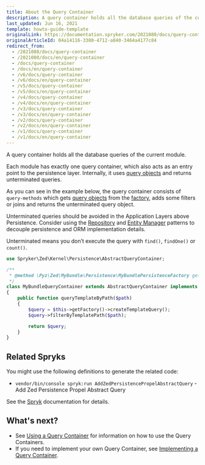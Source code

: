 ```yaml
---
title: About the Query Container
description: A query container holds all the database queries of the current module.
last_updated: Jun 16, 2021
template: howto-guide-template
originalLink: https://documentation.spryker.com/2021080/docs/query-container
originalArticleId: 04a14116-3380-4712-a840-3464a4177c84
redirect_from:
  - /2021080/docs/query-container
  - /2021080/docs/en/query-container
  - /docs/query-container
  - /docs/en/query-container
  - /v6/docs/query-container
  - /v6/docs/en/query-container
  - /v5/docs/query-container
  - /v5/docs/en/query-container
  - /v4/docs/query-container
  - /v4/docs/en/query-container
  - /v3/docs/query-container
  - /v3/docs/en/query-container
  - /v2/docs/query-container
  - /v2/docs/en/query-container
  - /v1/docs/query-container
  - /v1/docs/en/query-container
---
```


A query container holds all the database queries of the current module.

Each module has exactly one query container, which also acts as an entry point to the persistence layer. Internally, it uses [query objects](/docs/scos/dev/back-end-development/zed/persistence-layer/query-objects-creation-and-usage.html) and returns unterminated queries.

As you can see in the example below, the query container consists of `query-methods` which gets [query objects](/docs/scos/dev/back-end-development/zed/persistence-layer/query-objects-creation-and-usage.html) from the [factory](/docs/scos/dev/back-end-development/factory/factory.html), adds some filters or joins and returns the unterminated query object.

Unterminated queries should be avoided in the Application Layers above Persistence. Consider using the [Repository](/docs/scos/dev/back-end-development/zed/persistence-layer/repository.html) and [Entity Manager](/docs/scos/dev/back-end-development/zed/persistence-layer/entity-manager.html) patterns to decouple persistence and ORM implementation details.

Unterminated means you don’t execute the query with `find()`, `findOne()` or `count()`.

```php
use Spryker\Zed\Kernel\Persistence\AbstractQueryContainer;

/**
 * @method \Pyz\Zed\MyBundle\Persistence\MyBundlePersistenceFactory getFactory()
 */
class MyBundleQueryContainer extends AbstractQueryContainer implements MyBundleQueryContainerInterface
{
    public function queryTemplateByPath($path)
    {
        $query = $this->getFactory()->createTemplateQuery();
        $query->filterByTemplatePath($path);

        return $query;
    }
}
```

## Related Spryks

You might use the following definitions to generate the related code:

* `vendor/bin/console spryk:run AddZedPersistencePropelAbstractQuery` - Add Zed Persistence Propel Abstract Query

See the [Spryk](/docs/scos/dev/sdk/{{site.version}}/development-tools/spryk-code-generator.html) documentation for details.

## What's next?

* See [Using a Query Container](/docs/scos/dev/back-end-development/zed/persistence-layer/query-container/using-a-query-container.html) for information on how to use the Query Containers.
* If you need to implement your own Query Container, see [Implementing a Query Container](/docs/scos/dev/back-end-development/zed/persistence-layer/query-container/implementing-a-query-container.html).
